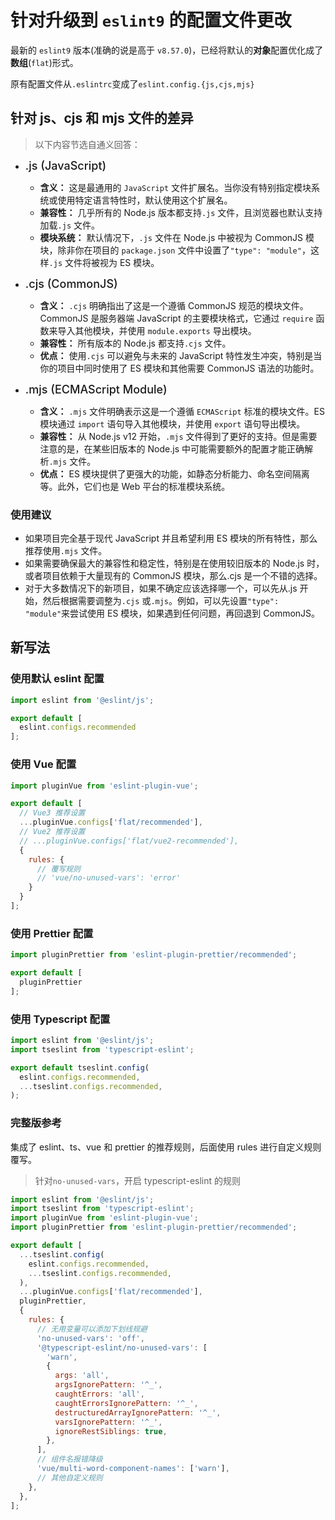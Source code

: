 # 针对升级到 `eslint9` 的配置文件更改

最新的 `eslint9` 版本(准确的说是高于 `v8.57.0`)，已经将默认的**对象**配置优化成了**数组**(`flat`)形式。

原有配置文件从`.eslintrc`变成了`eslint.config.{js,cjs,mjs}`
<br>

## 针对 js、cjs 和 mjs 文件的差异

> 以下内容节选自通义回答：

- <span class="list-title">.js (JavaScript)</span>

  - **含义：** 这是最通用的 `JavaScript` 文件扩展名。当你没有特别指定模块系统或使用特定语言特性时，默认使用这个扩展名。
  - **兼容性：** 几乎所有的 Node.js 版本都支持`.js` 文件，且浏览器也默认支持加载`.js` 文件。
  - **模块系统：** 默认情况下，`.js` 文件在 Node.js 中被视为 CommonJS 模块，除非你在项目的 `package.json` 文件中设置了`"type": "module"`，这样`.js` 文件将被视为 ES 模块。

- <span class="list-title">.cjs (CommonJS)</span>

  - **含义：** `.cjs` 明确指出了这是一个遵循 CommonJS 规范的模块文件。CommonJS 是服务器端 JavaScript 的主要模块格式，它通过 `require` 函数来导入其他模块，并使用 `module.exports` 导出模块。
  - **兼容性：** 所有版本的 Node.js 都支持`.cjs` 文件。
  - **优点：** 使用`.cjs` 可以避免与未来的 JavaScript 特性发生冲突，特别是当你的项目中同时使用了 ES 模块和其他需要 CommonJS 语法的功能时。

- <span class="list-title">.mjs (ECMAScript Module)</span>
  - **含义：** `.mjs` 文件明确表示这是一个遵循 `ECMAScript` 标准的模块文件。ES 模块通过 `import` 语句导入其他模块，并使用 `export` 语句导出模块。
  - **兼容性：** 从 Node.js v12 开始，`.mjs` 文件得到了更好的支持。但是需要注意的是，在某些旧版本的 Node.js 中可能需要额外的配置才能正确解析`.mjs` 文件。
  - **优点：** ES 模块提供了更强大的功能，如静态分析能力、命名空间隔离等。此外，它们也是 Web 平台的标准模块系统。

### 使用建议

- 如果项目完全基于现代 JavaScript 并且希望利用 ES 模块的所有特性，那么推荐使用`.mjs` 文件。
- 如果需要确保最大的兼容性和稳定性，特别是在使用较旧版本的 Node.js 时，或者项目依赖于大量现有的 CommonJS 模块，那么.cjs 是一个不错的选择。
- 对于大多数情况下的新项目，如果不确定应该选择哪一个，可以先从.js 开始，然后根据需要调整为`.cjs` 或`.mjs`。例如，可以先设置`"type": "module"`来尝试使用 ES 模块，如果遇到任何问题，再回退到 CommonJS。

## 新写法

### 使用默认 eslint 配置

```Javascript
import eslint from '@eslint/js';

export default [
  eslint.configs.recommended
];
```

### 使用 Vue 配置

```Javascript
import pluginVue from 'eslint-plugin-vue';

export default [
  // Vue3 推荐设置
  ...pluginVue.configs['flat/recommended'],
  // Vue2 推荐设置
  // ...pluginVue.configs['flat/vue2-recommended'],
  {
    rules: {
      // 覆写规则
      // 'vue/no-unused-vars': 'error'
    }
  }
];
```

### 使用 Prettier 配置

```Javascript
import pluginPrettier from 'eslint-plugin-prettier/recommended';

export default [
  pluginPrettier
];
```

### 使用 Typescript 配置

```Javascript
import eslint from '@eslint/js';
import tseslint from 'typescript-eslint';

export default tseslint.config(
  eslint.configs.recommended,
  ...tseslint.configs.recommended,
);
```

### 完整版参考

集成了 eslint、ts、vue 和 prettier 的推荐规则，后面使用 rules 进行自定义规则覆写。

> 针对`no-unused-vars`，开启 typescript-eslint 的规则

```Javascript
import eslint from '@eslint/js';
import tseslint from 'typescript-eslint';
import pluginVue from 'eslint-plugin-vue';
import pluginPrettier from 'eslint-plugin-prettier/recommended';

export default [
  ...tseslint.config(
    eslint.configs.recommended,
    ...tseslint.configs.recommended,
  ),
  ...pluginVue.configs['flat/recommended'],
  pluginPrettier,
  {
    rules: {
      // 无用变量可以添加下划线规避
      'no-unused-vars': 'off',
      '@typescript-eslint/no-unused-vars': [
        'warn',
        {
          args: 'all',
          argsIgnorePattern: '^_',
          caughtErrors: 'all',
          caughtErrorsIgnorePattern: '^_',
          destructuredArrayIgnorePattern: '^_',
          varsIgnorePattern: '^_',
          ignoreRestSiblings: true,
        },
      ],
      // 组件名报错降级
      'vue/multi-word-component-names': ['warn'],
      // 其他自定义规则
    },
  },
];
```

<style scoped>
.list-title{
  font-weight: 500;
  font-size: 18px;
}
</style>
